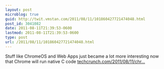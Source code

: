 ```yaml
---
layout: post
microblog: true
guid: http://twit.vmstan.com/2011/08/11/101860427721474048.html
post_id: 3041082
date: 2011-08-11T21:39:53-0600
lastmod: 2011-08-11T21:39:53-0600
type: post
url: /2011/08/11/101860427721474048.html
---
```

Stuff like ChromeOS and Web Apps just became a lot more interesting now that Chrome will run native C code <a href="http://techcrunch.com/2011/08/11/chrome-native-client/">techcrunch.com/2011/08/11/chr…</a>
